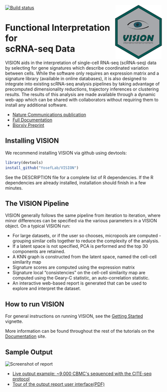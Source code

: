 <img src="man/figures/logo.svg" align="right" width="150" /> [![Build status](https://travis-ci.org/YosefLab/VISION.svg?branch=master)](https://travis-ci.org/YosefLab/VISION)

# Functional Interpretation for <br/> scRNA-seq Data

VISION aids in the interpretation of single-cell RNA-seq (scRNA-seq) data by selecting for gene signatures which describe coordinated variation between cells.  While the software only requires an expression matrix and a signature library (available in online databases), it is also designed to integrate into existing scRNA-seq analysis pipelines by taking advantage of precomputed dimensionality reductions, trajectory inferences or clustering results.  The results of this analysis are made available through a dynamic web-app which can be shared with collaborators without requiring them to install any additional software.

* [Nature Communications publication](https://www.nature.com/articles/s41467-019-12235-0)
* [Full Documentation](https://yoseflab.github.io/VISION/)
* [Biorxiv Preprint](https://www.biorxiv.org/content/early/2018/08/29/403055)

## Installing VISION

We recommend installing VISION via github using devtools:

```r
library(devtools)
install_github("YosefLab/VISION")
```

See the DESCRIPTION file for a complete list of R dependencies.  If the R dependencies are already installed, installation should finish in a few minutes.

## The VISION Pipeline

VISION generally follows the same pipeline from iteration to iteration, where minor differences can be specified via the various parameters in a VISION object. On a typical VISION run:

- For large datasets, or if the user so chooses, micropools are computed - grouping similar cells together to reduce the complexity of the analysis.
- If a latent space is not specified, PCA is performed and the top 30 components are retained.
- A KNN graph is constructed from the latent space, named the cell-cell similarity map
- Signature scores are computed using the expression matrix
- Signature local “consistencies” on the cell-cell similarity map are computed using the Geary-C statistic, an auto-correlation statistic.
- An interactive web-based report is generated that can be used to explore and interpret the dataset.

## How to run VISION

For general instructions on running VISION, see the [Getting Started](https://yoseflab.github.io/VISION/articles/VISION-vignette.html) vignette.

More information can be found throughout the rest of the tutorials on the [Documentation](https://yoseflab.github.io/VISION/) site.

## Sample Output

![Screenshot of report](https://github.com/YosefLab/VISION/blob/master/docs/example_report.png)

- [Live output example: ~9,000 CBMC's sequenced with the CITE-seq protocol](http://s133.cs.berkeley.edu:7703/)
- [Tour of the output report user interface(PDF)](https://github.com/YosefLab/VISION/raw/master/docs/VISION_Report_Manual.pdf)
